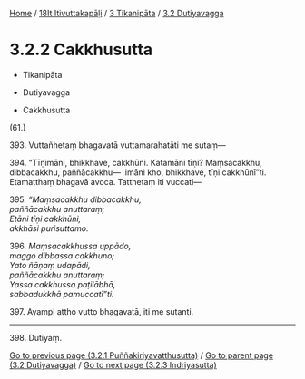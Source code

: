 
[Home](/) / [18It Itivuttakapāḷi](../...md) / [3 Tikanipāta](...md) / [3.2 Dutiyavagga](../18It/3/3.2.md)

# 3.2.2 Cakkhusutta

* Tikanipāta

* Dutiyavagga

* Cakkhusutta

(61.)

393\. Vuttañhetaṃ bhagavatā vuttamarahatāti me sutaṃ—

394\. “Tīṇimāni, bhikkhave, cakkhūni. Katamāni tīṇi? Maṃsacakkhu, dibbacakkhu, paññācakkhu—  imāni kho, bhikkhave, tīṇi cakkhūnī”ti. Etamatthaṃ bhagavā avoca. Tatthetaṃ iti vuccati—

395\. _“Maṃsacakkhu dibbacakkhu,_  
_paññācakkhu anuttaraṃ;_  
_Etāni tīṇi cakkhūni,_  
_akkhāsi purisuttamo._  


396\. _Maṃsacakkhussa uppādo,_  
_maggo dibbassa cakkhuno;_  
_Yato ñāṇaṃ udapādi,_  
_paññācakkhu anuttaraṃ;_  
_Yassa cakkhussa paṭilābhā,_  
_sabbadukkhā pamuccatī”ti._  


397\. Ayampi attho vutto bhagavatā, iti me sutanti.

---

398\. Dutiyaṃ.



[Go to previous page (3.2.1 Puññakiriyavatthusutta)](3.2.1.md) / [Go to parent page (3.2 Dutiyavagga)](../18It/3/3.2.md) / [Go to next page (3.2.3 Indriyasutta)](3.2.3.md)


